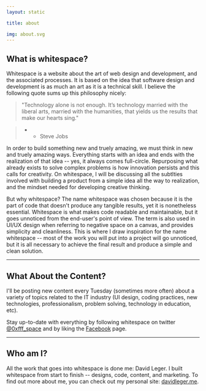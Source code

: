 ```yaml
---
layout: static

title: about

img: about.svg
---
```


## What is whitespace?

Whitespace is a website about the art of web design and development, and the associated processes. It is based on the idea that software design and development is as much an art as it is a technical skill. I believe the following quote sums up this philosophy nicely:

> "Technology alone is not enough. It’s technology married with the liberal arts, married with the humanities, that yields us the results that make our hearts sing." 

>- - Steve Jobs

In order to build something new and truely amazing, we must think in new and truely amazing ways. Everything starts with an idea and ends with the realization of that idea -- yes, it always comes full-circle. Repurposing what already exists to solve complex problems is how innovation persists and this calls for creativity. On whitespace, I will be discussing all the subtlties involved with building a product from a simple idea all the way to realization, and the mindset needed for developing creative thinking.
 
But why whitespace? The name whitespace was chosen because it is the part of code that doesn't produce any tangible results, yet it is nonetheless essential. Whitespace is what makes code readable and maintainable, but it goes unnoticed from the end-user's point of view. The term is also used in UI/UX design when referring to negative space on a canvas, and provides simplicity and cleanliness. This is where I draw inspiration for the name whitespace -- most of the work you will put into a project will go unnoticed, but it is all necessary to achieve the final result and produce a simple and clean solution.

---

## What About the Content?

I'll be posting new content every Tuesday (sometimes more often) about a variety of topics related to the IT industry (UI design, coding practices, new technologies, professionalism, problem solving, technology in education, etc). 

Stay up-to-date with everything by following whitespace on twitter [@0xfff_space](https://twitter.com/0xfff_space) and by liking the [Facebook](https://www.facebook.com/Whitespace-1491578744479495/) page.

---

## Who am I?

All the work that goes into whitespace is done me: David Leger. I built whitespace from start to finish -- designs, code, content, and marketing. To find out more about me, you can check out my personal site: [davidleger.me](davidleger.me).